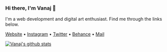 ### Hi there, I'm Vanaj 👋
I'm a web development and digital art enthusiast. Find me through the links below.

[Website](https://www.vanajmoorthy.com) •
[Instagram](https://www.instagram.com/vanajmoorthy/) •
[Twitter](https://twitter.com/vanajmoorthy) •
[Behance](https://www.behance.net/vanajmoorthy) •
[Mail](mailto:vanajmoorthy@gmail.com)


[![Vanaj's github stats](https://github-readme-stats.vercel.app/api?username=vanajmoorthy&show_icons=true)](https://github.com/anuraghazra/github-readme-stats)

